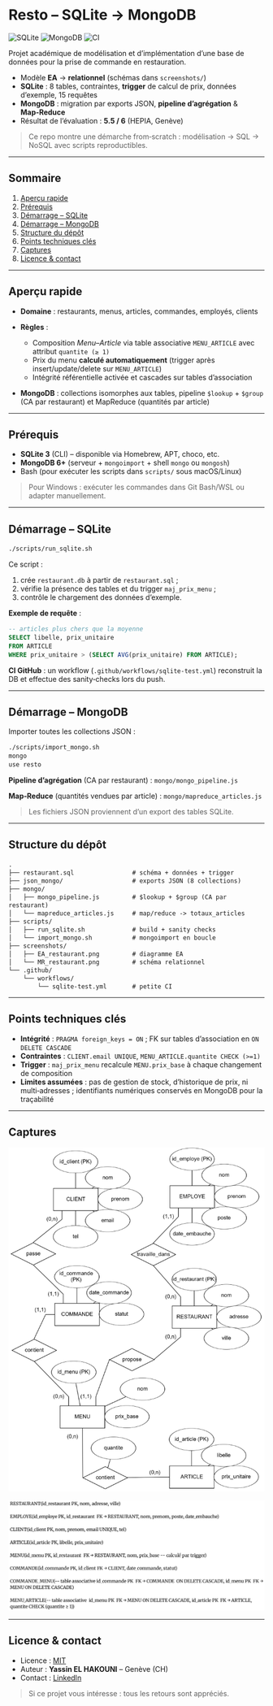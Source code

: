 # Resto – SQLite → MongoDB

![SQLite](https://img.shields.io/badge/DB-SQLite-blue) ![MongoDB](https://img.shields.io/badge/DB-MongoDB-brightgreen) ![CI](https://github.com/synloop/resto-sqlite-mongodb/actions/workflows/sqlite-test.yml/badge.svg)

Projet académique de modélisation et d’implémentation d’une base de données pour la prise de commande en restauration.

* Modèle **EA** → **relationnel** (schémas dans `screenshots/`)
* **SQLite** : 8 tables, contraintes, **trigger** de calcul de prix, données d’exemple, 15 requêtes
* **MongoDB** : migration par exports JSON, **pipeline d’agrégation** & **Map‑Reduce**
* Résultat de l’évaluation : **5.5 / 6** (HEPIA, Genève)

> Ce repo montre une démarche from‑scratch : modélisation → SQL → NoSQL avec scripts reproductibles.

---

## Sommaire

1. [Aperçu rapide](#aperçu-rapide)
2. [Prérequis](#prérequis)
3. [Démarrage – SQLite](#démarrage--sqlite)
4. [Démarrage – MongoDB](#démarrage--mongodb)
5. [Structure du dépôt](#structure-du-dépôt)
6. [Points techniques clés](#points-techniques-clés)
7. [Captures](#captures)
8. [Licence & contact](#licence--contact)

---

## Aperçu rapide

* **Domaine** : restaurants, menus, articles, commandes, employés, clients
* **Règles** :

  * Composition *Menu–Article* via table associative `MENU_ARTICLE` avec attribut `quantite (≥ 1)`
  * Prix du menu **calculé automatiquement** (trigger après insert/update/delete sur `MENU_ARTICLE`)
  * Intégrité référentielle activée et cascades sur tables d’association
* **MongoDB** : collections isomorphes aux tables, pipeline `$lookup` + `$group` (CA par restaurant) et MapReduce (quantités par article)

---

## Prérequis

* **SQLite 3** (CLI) – disponible via Homebrew, APT, choco, etc.
* **MongoDB 6+** (serveur + `mongoimport` + shell `mongo` ou `mongosh`)
* Bash (pour exécuter les scripts dans `scripts/` sous macOS/Linux)

> Pour Windows : exécuter les commandes dans Git Bash/WSL ou adapter manuellement.

---

## Démarrage – SQLite

```bash
./scripts/run_sqlite.sh
```

Ce script :

1. crée `restaurant.db` à partir de `restaurant.sql` ;
2. vérifie la présence des tables et du trigger `maj_prix_menu` ;
3. contrôle le chargement des données d’exemple.

**Exemple de requête** :

```sql
-- articles plus chers que la moyenne
SELECT libelle, prix_unitaire
FROM ARTICLE
WHERE prix_unitaire > (SELECT AVG(prix_unitaire) FROM ARTICLE);
```

**CI GitHub** : un workflow (`.github/workflows/sqlite-test.yml`) reconstruit la DB et effectue des sanity‑checks lors du push.

---

## Démarrage – MongoDB

Importer toutes les collections JSON :

```bash
./scripts/import_mongo.sh
mongo
use resto
```

**Pipeline d’agrégation** (CA par restaurant) : `mongo/mongo_pipeline.js`

**Map‑Reduce** (quantités vendues par article) : `mongo/mapreduce_articles.js`

> Les fichiers JSON proviennent d’un export des tables SQLite.

---

## Structure du dépôt

```
.
├── restaurant.sql                # schéma + données + trigger
├── json_mongo/                   # exports JSON (8 collections)
├── mongo/
│   ├── mongo_pipeline.js         # $lookup + $group (CA par restaurant)
│   └── mapreduce_articles.js     # map/reduce -> totaux_articles
├── scripts/
│   ├── run_sqlite.sh             # build + sanity checks
│   └── import_mongo.sh           # mongoimport en boucle
├── screenshots/
│   ├── EA_restaurant.png         # diagramme EA
│   └── MR_restaurant.png         # schéma relationnel
└── .github/
    └── workflows/
        └── sqlite-test.yml       # petite CI
```

---

## Points techniques clés

* **Intégrité** : `PRAGMA foreign_keys = ON` ; FK sur tables d’association en `ON DELETE CASCADE`
* **Contraintes** : `CLIENT.email UNIQUE`, `MENU_ARTICLE.quantite CHECK (>=1)`
* **Trigger** : `maj_prix_menu` recalcule `MENU.prix_base` à chaque changement de composition
* **Limites assumées** : pas de gestion de stock, d’historique de prix, ni multi‑adresses ; identifiants numériques conservés en MongoDB pour la traçabilité

---

## Captures

<p align="center">
  <img src="screenshots/EA_restaurant.png" alt="Diagramme EA" width="520"/>
</p>

<p align="center">
  <img src="screenshots/MR_restaurant.png" alt="Diagramme MR" width="520"/>
</p>

---

## Licence & contact

* Licence : [MIT](LICENSE)
* Auteur : **Yassin EL HAKOUNI** – Genève (CH)
* Contact : [LinkedIn](https://www.linkedin.com/in/yassin-el-hakouni-10514a233/)

> Si ce projet vous intéresse : tous les retours sont appréciés.
